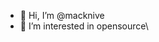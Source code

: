 - 👋 Hi, I’m @macknive
- 👀 I’m interested in opensource\

<!---
macknive/macknive is a ✨ special ✨ repository because its `README.md` (this file) appears on your GitHub profile.
You can click the Preview link to take a look at your changes.
--->
